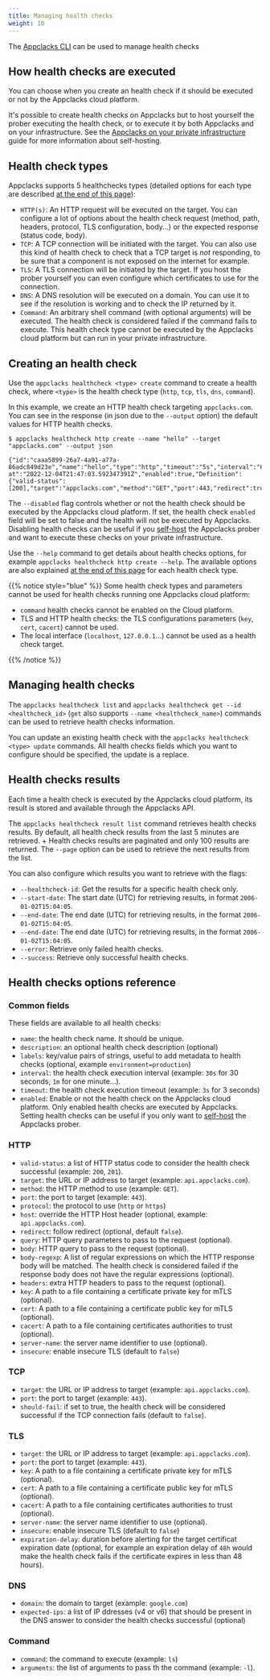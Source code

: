 ```yaml
---
title: Managing health checks
weight: 10
---
```


The [Appclacks CLI](/getting-started/#installing-the-appclacks-cli) can be used to manage health checks

## How health checks are executed

You can choose when you create an health check if it should be executed or not by the Appclacks cloud platform.

It's possible to create health checks on Appclacks but to host yourself the prober executing the health check, or to execute it by both Appclacks and on your infrastructure. See the [Appclacks on your private infrastructure](/guides/private-infrastructure/) guide for more information about self-hosting.

## Health check types

Appclacks supports 5 healthchecks types (detailed options for each type are described [at the end of this page](/guides/healthcheck/#health-checks-options-reference)):

- `HTTP(s)`: An HTTP request will be executed on the target. You can configure a lot of options about the health check request (method, path, headers, protocol, TLS configuration, body...) or the expected response (status code, body).
- `TCP`: A TCP connection will be initiated with the target. You can also use this kind of health check to check that a TCP target is *not* responding, to be sure that a component is not exposed on the internet for example.
- `TLS`: A TLS connection will be initiated by the target. If you host the prober yourself you can even configure which certificates to use for the connection.
- `DNS`: A DNS resolution will be executed on a domain. You can use it to see if the resolution is working and to check the IP returned by it.
- `Command`: An arbitrary shell command (with optional arguments) will be executed. The health check is considered failed if the command fails to execute. This health check type cannot be executed by the Appclacks cloud platform but can run in your private infrastructure.

## Creating an health check

Use the `appclacks healthcheck <type> create` command to create a health check, where `<type>` is the health check type (`http`, `tcp`, `tls`, `dns`, `command`).

In this example, we create an HTTP health check targeting `appclacks.com`. You can see in the response (in json due to the `--output` option) the default values for HTTP health checks.

```
$ appclacks healthcheck http create --name "hello" --target "appclacks.com" --output json

{"id":"caaa5899-26a7-4a91-a77a-86adc849d23e","name":"hello","type":"http","timeout":"5s","interval":"60s","created-at":"2022-12-04T21:47:03.592347391Z","enabled":true,"Definition":{"valid-status":[200],"target":"appclacks.com","method":"GET","port":443,"redirect":true,"protocol":"https"}}
```

The `--disabled` flag controls whether or not the health check should be executed by the Appclacks cloud platform. If set, the health check `enabled` field will be set to false and the health will not be executed by Appclacks. Disabling health checks can be useful if you [self-host](http://localhost:1313/guides/private-infrastructure/) the Appclacks prober and want to execute these checks on your private infrastructure.

Use the `--help` command to get details about health checks options, for example `appclacks healthcheck http create --help`. The available options are also explained [at the end of this page](/guides/healthcheck/#health-checks-options-reference) for each health check type.


{{% notice style="blue" %}}
Some health check types and parameters cannot be used for health checks running one Appclacks cloud platform:

- `command` health checks cannot be enabled on the Cloud platform.
- TLS and HTTP health checks: the TLS configurations parameters (`key`, `cert`, `cacert`) cannot be used.
- The local interface (`localhost`, `127.0.0.1`...) cannot be used as a health check target.

{{% /notice %}}



## Managing health checks

The `appclacks healthcheck list` and `appclacks healthcheck get --id <healthcheck_id>` (`get` also supports `--name <healthcheck_name>`) commands can be used to retrieve health checks information.

You can update an existing health check with the `appclacks healthcheck <type> update` commands. All health checks fields which you want to configure should be specified, the update is a replace.

## Health checks results

Each time a health check is executed by the Appclacks cloud platform, its result is stored and available through the Appclacks API.

The `appclacks healthcheck result list` command retrieves health checks results. By default, all health check results from the last 5 minutes are retrieved. +
Health checks results are paginated and only 100 results are returned. The `--page` option can be used to retrieve the next results from the list.

You can also configure which results you want to retrieve with the flags:

- `--healthcheck-id`: Get the results for a specific health check only.
- `--start-date`: The start date (UTC) for retrieving results, in format `2006-01-02T15:04:05`.
- `--end-date`: The end date (UTC) for retrieving results, in the format `2006-01-02T15:04:05`.
- `--end-date`: The end date (UTC) for retrieving results, in the format `2006-01-02T15:04:05`.
- `--error`: Retrieve only failed health checks.
- `--success`: Retrieve only successful health checks.

## Health checks options reference

### Common fields

These fields are available to all health checks:

- `name`: the health check name. It should be unique.
- `description`: an optional health check description (optional)
- `labels`: key/value pairs of strings, useful to add metadata to health checks (optional, example `environment=production`)
- `interval`: the health check execution interval (example: `30s` for 30 seconds, `1m` for one minute...).
- `timeout`: the health check execution timeout (example: `3s` for 3 seconds)
- `enabled`: Enable or not the health check on the Appclacks cloud platform. Only enabled health checks are executed by Appclacks. Setting health checks can be useful if you only want to [self-host](http://localhost:1313/guides/private-infrastructure/) the Appclacks prober.

### HTTP

- `valid-status`: a list of HTTP status code to consider the health check successful (example: `200`, `201`).
- `target`: the URL or IP address to target (example: `api.appclacks.com`).
- `method`: the HTTP method to use (example: `GET`).
- `port`: the port to target (example: `443`).
- `protocol`: the protocol to use (`http` or `https`)
- `host`: override the HTTP Host header (optional, example: `api.appclacks.com`).
- `redirect`: follow redirect (optional, default `false`).
- `query`: HTTP query parameters to pass to the request (optional).
- `body`: HTTP query to pass to the request (optional).
- `body-regexp`: A list of regular expressions on which the HTTP response body will be matched. The health check is considered failed if the response body does not have the regular expressions (optional).
- `headers`: extra HTTP headers to pass to the request (optional).
- `key`: A path to a file containing a certificate private key for mTLS (optional).
- `cert`: A path to a file containing a certificate public key for mTLS (optional).
- `cacert`: A path to a file containing certificates authorities to trust (optional).
- `server-name`: the server name identifier to use (optional).
- `insecure`: enable insecure TLS (default to `false`)

### TCP

- `target`: the URL or IP address to target (example: `api.appclacks.com`).
- `port`: the port to target (example: `443`).
- `should-fail`: if set to true, the health check will be considered successful if the TCP connection fails (default to `false`).

### TLS

- `target`: the URL or IP address to target (example: `api.appclacks.com`).
- `port`: the port to target (example: `443`).
- `key`: A path to a file containing a certificate private key for mTLS (optional).
- `cert`: A path to a file containing a certificate public key for mTLS (optional).
- `cacert`: A path to a file containing certificates authorities to trust (optional).
- `server-name`: the server name identifier to use (optional).
- `insecure`: enable insecure TLS (default to `false`)
- `expiration-delay`: duration before alerting for the target certificat expiration date (optional, for example an expiration delay of `48h` would make the health check fails if the certificate expires in less than 48 hours).

### DNS

- `domain`: the domain to target (example: `google.com`)
- `expected-ips`: a list of IP ddresses (v4 or v6) that should be present in the DNS answer to consider the health checks successful (optional)

### Command

- `command`: the command to execute (example: `ls`)
- `arguments`: the list of arguments to pass th the command (example: `-l`).
